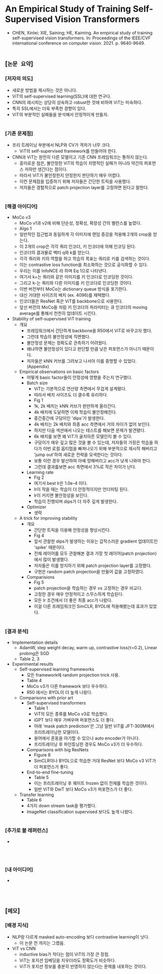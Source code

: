 # An Empirical Study of Training Self-Supervised Vision Transformers
* CHEN, Xinlei; XIE, Saining; HE, Kaiming. An empirical study of training self-supervised vision transformers. In: Proceedings of the IEEE/CVF international conference on computer vision. 2021. p. 9640-9649.
<br><br>

## [`논문 요약`]

### [저자의 의도]
* 새로운 방법을 제시하는 것은 아니다.
* ViT의 self-supervised learning(SSL)에 대한 연구다.
* CNN의 레시피는 상당히 성숙하고 robust한 것에 비하여 ViT는 미숙하다.
* 특히 SSL에서는 더욱 부족한 경향이 있다.
* ViT의 부분적인 실패들을 분석해서 안정적이게 만들자.
<br><br>

### [기존 문제점]
* 프리 트레이닝 부분에서 NLP와 CV가 격차가 너무 크다.
    * ViT의 self-supervised framework를 만들어야 한다.
* CNN과 ViT는 완전히 다른 모델이고 기존 CNN 프레임워크는 통하지 않는다.
    * 흥미로운 점은, 불안정한 ViT의 학습이 치명적인 실패가 아니라 약간의 퍼포먼스 저하만 생긴다는 점이다.
    * 따라서 ViT가 불안정한지 안정한지 판단하기 매우 어렵다.
    * 이런 문제점을 입증하기 위해 저자들은 간단한 트릭을 사용했다.
    * 저자들은 경험적으로 patch projection layer를 고정하면 된다고 말한다.
<br><br>

### [해결 아이디어]
* MoCo v3
    * MoCo v1과 v2에 비해 단순성, 정확성, 확장성 간의 밸런스를 높였다.
    * Algo 1
    * 일반적인 접근법과 동일하게 각 이미지에 랜덤 증강을 적용해 2개의 crop을 얻는다.
    * 이 2개의 crop은 각각 쿼리 인코더, 키 인코더에 의해 인코딩 된다.
    * 인코더의 결과물로 벡터 q와 k를 얻는다.
    * 각각 쿼리와 키의 역할을 하고 학습의 목표는 쿼리로 키를 검색하는 것이다.
    * 이는 contrastive loss function을 최소화하는 것으로 공식화할 수 있다.
    * 우리는 이를 InfoNCE 라 하며 Eq 1으로 나타낸다.
    * 여기서 k+는 쿼리와 같은 이미지를 키 인코더로 인코딩한 것이다.
    * 그리고 k-는 쿼리와 다른 이미지를 키 인코더로 인코딩한 것이다.
    * 이번 버전부터 MoCo는 dictionary queue 방식을 포기한다.
    * 대신 거대한 사이즈의 배치 (ex. 4096)를 채택했다.
    * 인코더들은 ResNet 혹은 ViT를 backbone으로 사용한다.
    * 앞선 버전의 MoCo들 처럼 키 인코더의 파라미터는 큐 인코더의 moving average를 통해서 천천히 업데이트 시킨다.
* Stability of self-supervised ViT training
    * 개요
        * 프레임워크에서 간단하게 backbone을 R50에서 ViT로 바꾸고자 했다.
        * 그런데 학습의 불안정성에 직면했다.
        * 불안정성 문제는 정확도로 관측하기 어려웠다.
        * 왜냐하면 불안정성이 있다고 판단할 만큼 낮은 퍼포먼스가 아니기 때문이다.
        * 저자들은 kNN 커브를 그려보고 나서야 이를 증명할 수 있었다. (Appendix)
    * Empirical observations on basic factors
        * 어떻게 basic factor들이 안정성에 영향을 주는지 연구했다.
        * Batch size
            * ViT는 기본적으로 연산량 측면에서 무겁게 설계됐다.
            * 따라서 배치 사이즈도 더 클수록 유리하다.
            * Fig 1
            * 1k, 2k 배치는 kNN 커브가 완만하게 올라간다.
            * 4k 배치에 도달하면 이제 학습이 불안정해진다.
            * 중간중간에 구덩이인 'dips'가 발생한다.
            * 4k 배치는 2k 배치와 최종 acc 측면에서 거의 차이가 없어 보인다.
            * 하지만 다음 섹션에서 나오는 테스트를 해보면 문제가 발견됐다.
            * 6k 배치를 보면 왜 ViT가 골치아픈 모델인지 볼 수 있다.
            * 구덩이가 매우 깊고 많은 것을 볼 수 있는데, 저자들의 가정은 학습을 하다가 이번 로컬 옵티멈을 빠져나오기 위해 부분적으로 재시작 해버리고 'jump out'하여 새로운 전략을 모색한다는 것이다.
            * 보통 이런 경우 발산하여 아예 망해버리고 acc가 낮게 나와야 한다.
            * 그런데 결과를보면 acc 측면에서 3%로 작은 차이가 난다.
        * Learning rate
            * Fig 2
            * 여기서 best lr은 1.0e-4 이다.
            * lr이 작을 때는 학습이 더 안정적이지만 언더피팅 된다.
            * lr이 커지면 불안정성을 보인다.
            * 학습이 진행되며 dips가 더 자주 깊게 발생한다.
        * Optimizer
            * 생략
    * A trick for improving stability
        * 개요
            * 간단한 트릭을 이용해 안정성을 향상시킨다.
            * Fig 4
            * 앞서 관찰한 dips가 발생하는 이유는 갑작스러운 gradient 업데이트인 'spike' 때문이다.
            * 전체 레이어를 모두 관찰해본 결과 가장 첫 레이어(patch projection)에서 많이 발생했다.
            * 저자들은 이를 방지하기 위해 patch projection layer를 고정했다.
            * 구현은 random patch projection을 만들어 값을 고정하였다.
        * Comparisions
            * Fig 5
            * patch projection을 학습하는 경우 vs 고정하는 경우 비교다.
            * 고정한 경우 매우 안정적이고 스무스하게 학습된다.
            * 모든 lr 조건에서 더 좋은 최종 acc가 나왔다.
            * 이걸 다른 프레임워크인 SimCLR, BYOL에 적용해봤는데 효과가 있었다.
<br><br>

### [결과 분석]
* Implementation details
    * AdamW, step weight decay, warm up, contrastive loss(τ=0.2), Linear probing은 SGD
    * Table 2, 3
* Experimental results
    * Self-supervised learning frameworks
        * 모든 framework에 random projection trick 사용.
        * Table 4
        * MoCo v3가 다른 framework 보다 우수하다.
        * R50 에서는 BYOL이 더 높게 나왔다.
    * Comparisons with prior art
        * Self-supervised transformers
            * Table 1
            * ViT의 모든 종류를 MoCo v3로 학습했다.
            * iGPT 보다 매우 가벼우며 퍼포먼스도 더 좋다.
            * 아래 'mask patch prediction'은 그냥 일반 ViT를 JFT-300M에서 프리트레이닝한 모델이다.
            * 용어에서 혼동을 야기할 수 있으나 auto encoder가 아니다.
            * 프리트레이닝 후 파인튜닝한 경우도 MoCo v3가 더 우수하다.
        * Comparisons with big ResNets
            * Figure 8
            * SimCLR이나 BYOL으로 학습한 거대 ResNet 보다 MoCo v3 ViT가 더 퍼포먼스가 좋다.
        * End-to-end fine-tuning
            * Table 5
            * 이는 프리트레이닝 후 웨이트 frozen 없이 전체를 학습한 것이다.
            * 일반 ViT와 DeiT 보다 MoCo v3가 퍼포먼스가 더 좋다.
    * Transfer learning
        * Table 6
        * 4가지 down stream task을 평가했다.
        * ImageNet classification supervised 보다도 높게 나왔다.
<br><br>

### [추가로 볼 레퍼런스]
* 
<br><br>

### [내 아이디어]
* 
<br><br>



## [`메모`]

### [배경 지식]
* NLP랑 다르게 masked auto-encoding 보다 contrastive learning이 낫다.
    * 이 논문 전 까지는 그랬음.
* ViT vs CNN
    * inductive bias가 적다는 점이 ViT의 가장 큰 장점.
    * ViT는 포지션 임베딩을 지우더라도 정확도가 비슷하다.
    * ViT가 포지션 정보를 충분히 반영하지 않는다는 문제를 내포하는 것이다.
<br><br>


